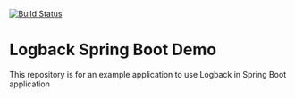 [![Build Status](https://travis-ci.org/gattinenirohini66/logging-Dto.svg?branch=master)](https://travis-ci.org/gattinenirohini66/logging-Dto)
# Logback Spring Boot Demo
This repository is for an example application to use Logback in Spring Boot application
